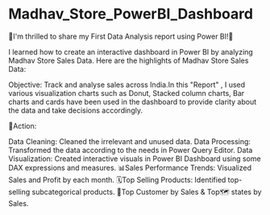 # Madhav_Store_PowerBI_Dashboard



🎉I'm thrilled to share my First Data Analysis report using Power BI!🎉

I learned how to create an interactive dashboard in Power BI by analyzing Madhav Store Sales Data.
Here are the highlights of Madhav Store Sales Data:

Objective: Track and analyse sales across India.In this "Report" , I used various visualization charts such as Donut, Stacked column charts, Bar charts and cards have been used in the dashboard to provide clarity about the data and take decisions accordingly.

🔧Action:

Data Cleaning: Cleaned the irrelevant and unused data.
Data Processing: Transformed the data according to the needs in Power Query Editor.
Data Visualization: Created interactive visuals in Power BI Dashboard using some DAX expressions and measures.
📊Sales Performance Trends: Visualized Sales and Profit by each month.
🗓️Top Selling Products: Identified top-selling subcategorical products.
👫Top Customer by Sales & Top🗺️ states by Sales.

